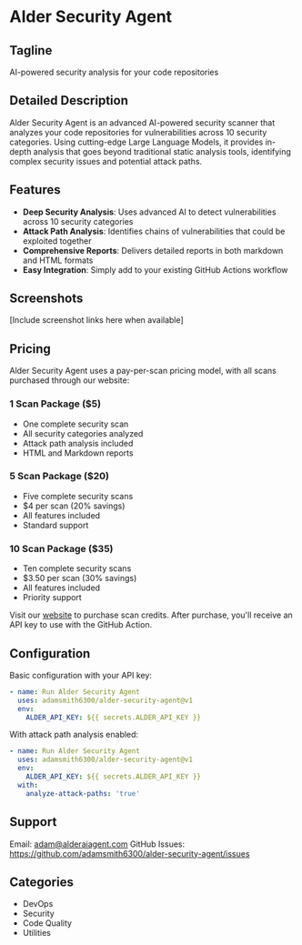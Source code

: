 # Alder Security Agent

## Tagline
AI-powered security analysis for your code repositories

## Detailed Description
Alder Security Agent is an advanced AI-powered security scanner that analyzes your code repositories for vulnerabilities across 10 security categories. Using cutting-edge Large Language Models, it provides in-depth analysis that goes beyond traditional static analysis tools, identifying complex security issues and potential attack paths.

## Features
- **Deep Security Analysis**: Uses advanced AI to detect vulnerabilities across 10 security categories
- **Attack Path Analysis**: Identifies chains of vulnerabilities that could be exploited together
- **Comprehensive Reports**: Delivers detailed reports in both markdown and HTML formats
- **Easy Integration**: Simply add to your existing GitHub Actions workflow

## Screenshots
[Include screenshot links here when available]

## Pricing

Alder Security Agent uses a pay-per-scan pricing model, with all scans purchased through our website:

### 1 Scan Package ($5)
- One complete security scan
- All security categories analyzed
- Attack path analysis included
- HTML and Markdown reports

### 5 Scan Package ($20)
- Five complete security scans
- $4 per scan (20% savings)
- All features included
- Standard support

### 10 Scan Package ($35)
- Ten complete security scans
- $3.50 per scan (30% savings)
- All features included
- Priority support

Visit our [website](https://alderaiagent.com/pricing) to purchase scan credits. After purchase, you'll receive an API key to use with the GitHub Action.

## Configuration

Basic configuration with your API key:
```yaml
- name: Run Alder Security Agent
  uses: adamsmith6300/alder-security-agent@v1
  env:
    ALDER_API_KEY: ${{ secrets.ALDER_API_KEY }}
```

With attack path analysis enabled:
```yaml
- name: Run Alder Security Agent
  uses: adamsmith6300/alder-security-agent@v1
  env:
    ALDER_API_KEY: ${{ secrets.ALDER_API_KEY }}
  with:
    analyze-attack-paths: 'true'
```

## Support
Email: adam@alderaiagent.com
GitHub Issues: https://github.com/adamsmith6300/alder-security-agent/issues

## Categories
- DevOps
- Security
- Code Quality
- Utilities 

